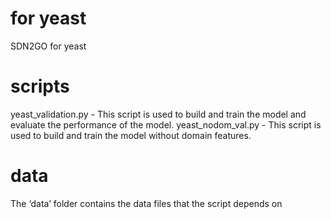 # for yeast

SDN2GO for yeast

# scripts
yeast_validation.py - This script is used to build and train the model and evaluate the performance of the model.
yeast_nodom_val.py - This script is used to build and train the model without domain features.

# data

The ‘data’ folder contains the data files that the script depends on
